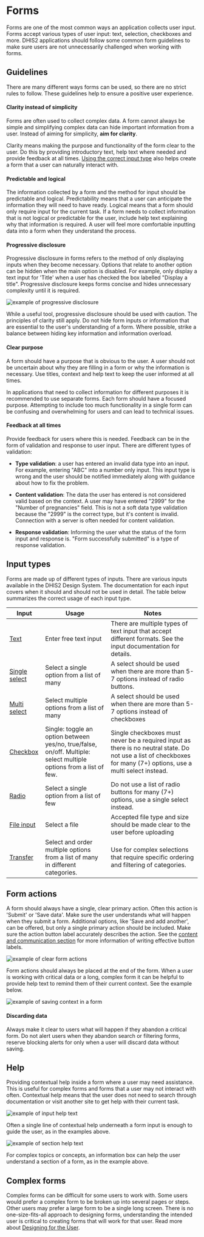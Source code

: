 # Forms

Forms are one of the most common ways an application collects user input. Forms accept various types of user input: text, selection, checkboxes and more. DHIS2 applications should follow some common form guidelines to make sure users are not unnecessarily challenged when working with forms.

## Guidelines

There are many different ways forms can be used, so there are no strict rules to follow. These guidelines help to ensure a positive user experience.

#### Clarity instead of simplicity

Forms are often used to collect complex data. A form cannot always be simple and simplifying complex data can hide important information from a user. Instead of aiming for simplicity, **aim for clarity**.

Clarity means making the purpose and functionality of the form clear to the user. Do this by providing introductory text, help text where needed and provide feedback at all times. [Using the correct input type](#input-types) also helps create a form that a user can naturally interact with.

#### Predictable and logical

The information collected by a form and the method for input should be predictable and logical. Predictability means that a user can anticipate the information they will need to have ready. Logical means that a form should only require input for the current task. If a form needs to collect information that is not logical or predictable for the user, include help text explaining why that information is required. A user will feel more comfortable inputting data into a form when they understand the process.

#### Progressive disclosure

Progressive disclosure in forms refers to the method of only displaying inputs when they become necessary. Options that relate to another option can be hidden when the main option is disabled. For example, only display a text input for 'Title' when a user has checked the box labelled "Display a title". Progressive disclosure keeps forms concise and hides unnecessary complexity until it is required.

![example of progressive disclosure](../images/forms/progressive-disclosure.png)

While a useful tool, progressive disclosure should be used with caution. The principles of clarity still apply. Do not hide form inputs or information that are essential to the user's understanding of a form. Where possible, strike a balance between hiding key information and information overload.

#### Clear purpose

A form should have a purpose that is obvious to the user. A user should not be uncertain about why they are filling in a form or why the information is necessary. Use titles, context and help text to keep the user informed at all times.

In applications that need to collect information for different purposes it is recommended to use separate forms. Each form should have a focused purpose. Attempting to include too much functionality in a single form can be confusing and overwhelming for users and can lead to technical issues.

#### Feedback at all times

Provide feedback for users where this is needed. Feedback can be in the form of validation and response to user input. There are different types of validation:

-   **Type validation**: a user has entered an invalid data type into an input. For example, entering "ABC" into a number only input. This input type is wrong and the user should be notified immediately along with guidance about how to fix the problem.

-   **Content validation**: The data the user has entered is not considered valid based on the context. A user may have entered "2999" for the "Number of pregnancies" field. This is not a soft data type validation because the "2999" is the correct type, but it's content is invalid. Connection with a server is often needed for content validation.

-   **Response validation**: Informing the user what the status of the form input and response is. "Form successfully submitted" is a type of response validation.

## Input types

Forms are made up of different types of inputs. There are various inputs available in the DHIS2 Design System. The documentation for each input covers when it should and should not be used in detail. The table below summarizes the correct usage of each input type.

| Input                                   | Usage                                                                                                              | Notes                                                                                                                                                             |
| --------------------------------------- | ------------------------------------------------------------------------------------------------------------------ | ----------------------------------------------------------------------------------------------------------------------------------------------------------------- |
| [Text](../atoms/inputfield.md)          | Enter free text input                                                                                              | There are multiple types of text input that accept different formats. See the input documentation for details.                                                    |
| [Single select](../molecules/select.md) | Select a single option from a list of many                                                                         | A select should be used when there are more than 5-7 options instead of radio buttons.                                                                            |
| [Multi select](../molecules/select.md)  | Select multiple options from a list of many                                                                        | A select should be used when there are more than 5-7 options instead of checkboxes                                                                                |
| [Checkbox](../atoms/checkbox.md)        | Single: toggle an option between yes/no, true/false, on/off. Multiple: select multiple options from a list of few. | Single checkboxes must never be a required input as there is no neutral state. Do not use a list of checkboxes for many (7+) options, use a multi select instead. |
| [Radio](../atoms/radio.md)              | Select a single option from a list of few                                                                          | Do not use a list of radio buttons for many (7+) options, use a single select instead.                                                                            |
| [File input](../atoms/fileinput.md)     | Select a file                                                                                                      | Accepted file type and size should be made clear to the user before uploading                                                                                     |
| [Transfer](../organisms/transfer.md)    | Select and order multiple options from a list of many in different categories.                                     | Use for complex selections that require specific ordering and filtering of categories.                                                                            |

## Form actions

A form should always have a single, clear primary action. Often this action is 'Submit' or 'Save data'. Make sure the user understands what will happen when they submit a form. Additional options, like 'Save and add another', can be offered, but only a single primary action should be included. Make sure the action button label accurately describes the action. See the [content and communication section](../principles/content-communication.md) for more information of writing effective button labels.

![example of clear form actions](../images/forms/actions.png)

Form actions should always be placed at the end of the form. When a user is working with critical data or a long, complex form it can be helpful to provide help text to remind them of their current context. See the example below.

![example of saving context in a form](../images/forms/save-context.png)

#### Discarding data

Always make it clear to users what will happen if they abandon a critical form. Do not alert users when they abandon search or filtering forms, reserve blocking alerts for only when a user will discard data without saving.

## Help

Providing contextual help inside a form where a user may need assistance. This is useful for complex forms and forms that a user may not interact with often. Contextual help means that the user does not need to search through documentation or visit another site to get help with their current task.

![example of input help text](../images/forms/input-help.png)

Often a single line of contextual help underneath a form input is enough to guide the user, as in the examples above.

![example of section help text](../images/forms/contextual-help.png)

For complex topics or concepts, an information box can help the user understand a section of a form, as in the example above.

## Complex forms

Complex forms can be difficult for some users to work with. Some users would prefer a complex form to be broken up into several pages or steps. Other users may prefer a large form to be a single long screen. There is no one-size-fits-all approach to designing forms, understanding the intended user is critical to creating forms that will work for that user. Read more about [Designing for the User](design-for-use.md).
